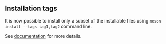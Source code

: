 ## Installation tags

It is now possible to install only a subset of the installable files using
`meson install --tags tag1,tag2` command line.

See [documentation](Installing.md#installation-tags) for more details.
